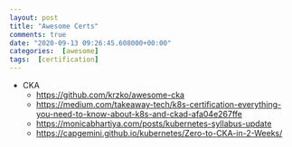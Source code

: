 ```yaml
---
layout: post
title: "Awesome Certs"
comments: true
date: "2020-09-13 09:26:45.608000+00:00"
categories:  [awesome]
tags:  [certification]
---
```





* CKA
    * https://github.com/krzko/awesome-cka
    * https://medium.com/takeaway-tech/k8s-certification-everything-you-need-to-know-about-k8s-and-ckad-afa04e267ffe
    * https://monicabhartiya.com/posts/kubernetes-syllabus-update
    * https://capgemini.github.io/kubernetes/Zero-to-CKA-in-2-Weeks/